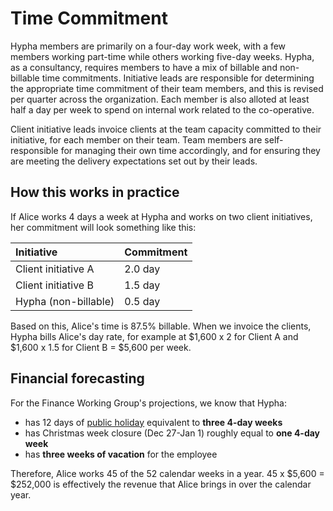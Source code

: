 # Time Commitment

Hypha members are primarily on a four-day work week, with a few members working part-time while others working five-day weeks. Hypha, as a consultancy, requires members to have a mix of billable and non-billable time commitments. Initiative leads are responsible for determining the appropriate time commitment of their team members, and this is revised per quarter across the organization. Each member is also alloted at least half a day per week to spend on internal work related to the co-operative.

Client initiative leads invoice clients at the team capacity committed to their initiative, for each member on their team. Team members are self-responsible for managing their own time accordingly, and for ensuring they are meeting the delivery expectations set out by their leads.

## How this works in practice

If Alice works 4 days a week at Hypha and works on two client initiatives, her commitment will look something like this:

| Initiative           | Commitment |
|:---------------------|:-----------|
| Client initiative A  | 2.0 day    |
| Client initiative B  | 1.5 day    |
| Hypha (non-billable) | 0.5 day    |

Based on this, Alice's time is 87.5% billable. When we invoice the clients, Hypha bills Alice's day rate, for example at $1,600 x 2 for Client A and $1,600 x 1.5 for Client B = $5,600 per week.

## Financial forecasting

For the Finance Working Group's projections, we know that Hypha:

- has 12 days of [public holiday](https://handbook.hypha.coop/holidays.html) equivalent to **three 4-day weeks**
- has Christmas week closure (Dec 27-Jan 1) roughly equal to **one 4-day week**
- has **three weeks of vacation** for the employee

Therefore, Alice works 45 of the 52 calendar weeks in a year. 45 x $5,600 = $252,000 is effectively the revenue that Alice brings in over the calendar year.
